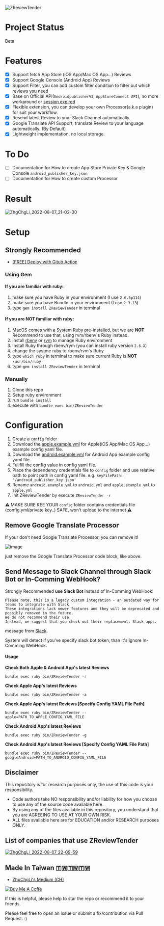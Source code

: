 ![ZReviewTender](https://user-images.githubusercontent.com/33706588/183299972-7d546eae-b7be-4006-974c-b878c5b46935.jpg)

# Project Status
Beta.

# Features
- [x] Support fetch App Store (iOS App/Mac OS App...) Reviews
- [x] Support Google Console (Android App) Reviews
- [x] Support Filter, you can add custom filter condition to filter out which reviews you need
- [x] Base on Official API(`AndroidpublisherV3`, `AppStoreConnect API`), no more workaround or [session expired](https://docs.fastlane.tools/getting-started/ios/authentication/)
- [x] Flexible extension, you can develop your own Processor(a.k.a plugin) for suit your workflow.
- [x] Resend latest Review to your Slack Channel automatically.
- [x] Google Translate API Support, translate Review to your language automatically. (By Default)
- [x] Lightweight implementation, no local storage.

# To Do
- [ ] Documentation for How to create App Store Private Key & Google Console `android_publisher_key.json`
- [ ] Documentation for How to create custom Processor

# Result
![ZhgChgLi_2022-08-07_21-02-30](https://user-images.githubusercontent.com/33706588/183293375-c426d865-fedf-4ff9-9740-222e71dbda6b.jpg)

# Setup

## Strongly Recommended

- [\[FREE\] Deploy with Gitub Action](https://github.com/ZhgChgLi/ZReviewTender-deploy-with-github-action)

### Using Gem
#### If you are familiar with ruby:
1. make sure you have Ruby in your environment (I use `2.6.5p114`)
2. make sure you have Bundle in your environment (I use `2.3.13`)
3. type `gem install ZReviewTender` in terminal

#### If you are **NOT** familiar with ruby:
1. MacOS comes with a System Ruby pre-installed, but we are **NOT** Recommend to use that, using rvm/rbenv's Ruby instead.
2. install [rbenv](https://github.com/rbenv/rbenv) or [rvm](https://rvm.io/) to manage Ruby environment
3. install Ruby through rbenv/rym (you can install ruby version `2.6.X`)
4. change the systme ruby to rbenv/rvm's Ruby
5. type `which ruby` in terminal to make sure current Ruby is **NOT** `/usr/bin/ruby`
6. type `gem install ZReviewTender` in terminal

### Manually
1. Clone this repo
2. Setup ruby environment
3. run `bundle install`
4. execute with `bundle exec bin/ZReviewTender`

# Configuration
1. Create a `config` folder
2. Download the [apple.example.yml](https://github.com/ZhgChgLi/ZReviewTender/blob/main/config/apple.example.yml) for Apple(iOS App/Mac OS App...) example config yaml file.
3. Download the [android.example.yml](https://github.com/ZhgChgLi/ZReviewTender/blob/main/config/android.example.yml) for Android App example config yaml file.
4. Fullfill the config value in config yaml file.
5. Place the dependency credentials file to `config` folder and use relative path to point path in config yaml file. e.g. `keyFilePath: '/android_publisher_key.json'`
6. Rename `android.example.yml` to `android.yml` and `apple.example.yml` to `apple.yml`
7. init ZReviewTender by execute `ZReviewTender -r`

⚠️ MAKE SURE KEE YOUR `config` folder contains credentials file (config.yml/private key..) SAFE, won't upload to the internet ⚠️

## Remove Google Translate Processor
If your don't need Google Translate Processor, you can remove it!

![image](https://user-images.githubusercontent.com/33706588/183294084-65b1fe12-f4c1-4713-94f9-512c87d41ebe.png)

just remove the Google Translate Processor code block, like above.

## Send Message to Slack Channel through Slack Bot or In-Comming WebHook?

Strongly Recommended **use Slack Bot** instead of In-Comming WebHook:
```
Please note, this is a legacy custom integration - an outdated way for teams to integrate with Slack.
These integrations lack newer features and they will be deprecated and possibly removed in the future.
We do not recommend their use.
Instead, we suggest that you check out their replacement: Slack apps.
```
message from [Slack](https://api.slack.com/messaging/webhooks#posting_with_webhooks).

System will detect if you've specify slack bot token, than it's ignore In-Comming WebHook.

#### Usage

**Check Both Apple & Android App's latest Reviews**
```
bundle exec ruby bin/ZReviewTender -r
```

**Check Apple App's latest Reviews**
```
bundle exec ruby bin/ZReviewTender -a
```

**Check Apple App's latest Reviews [Specify Config YAML File Path]**
```
bundle exec ruby bin/ZReviewTender --apple=PATH_TO_APPLE_CONFIG_YAML_FILE
```

**Check Android App's latest Reviews**
```
bundle exec ruby bin/ZReviewTender -g
```

**Check Android App's latest Reviews [Specify Config YAML File Path]**
```
bundle exec ruby bin/ZReviewTender --googleAndroid=PATH_TO_ANDROID_CONFIG_YAML_FILE
```

## Disclaimer
This repository is for research purposes only, the use of this code is your responsibility.

- Code authors take NO responsibility and/or liability for how you choose to use any of the source code available here.
- By using any of the files available in this repository, you understand that you are AGREEING TO USE AT YOUR OWN RISK.
- ALL files available here are for EDUCATION and/or RESEARCH purposes ONLY.


## List of companies that use ZReviewTender
[![ZhgChgLi_2022-08-07_22-09-59](https://user-images.githubusercontent.com/33706588/183295003-6ba388d3-86a3-4dd1-a1ed-a122deebda0e.jpg)](https://www.pinkoi.com)


## Made In Taiwan 🇹🇼🇹🇼🇹🇼
- [ZhgChgLi's Medium (CH)](https://blog.zhgchg.li/)

[![Buy Me A Coffe](https://img.buymeacoffee.com/button-api/?text=Buy%20me%20a%20beer!&emoji=%F0%9F%8D%BA&slug=zhgchgli&button_colour=FFDD00&font_colour=000000&font_family=Bree&outline_colour=000000&coffee_colour=ffffff)](https://www.buymeacoffee.com/zhgchgli)

If this is helpful, please help to star the repo or recommend it to your friends.

Please feel free to open an Issue or submit a fix/contribution via Pull Request. :)
